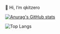 👋 Hi, I’m qkitzero

[![Anurag's GitHub stats](https://github-readme-stats.vercel.app/api?username=qkitzero&show_icons=true&theme=synthwave)](https://github.com/anuraghazra/github-readme-stats)

![Top Langs](https://github-readme-stats.vercel.app/api/top-langs/?username=qkitzero&layout=compact&theme=synthwave)

<!---
qkitzero/qkitzero is a ✨ special ✨ repository because its `README.md` (this file) appears on your GitHub profile.
You can click the Preview link to take a look at your changes.
--->
